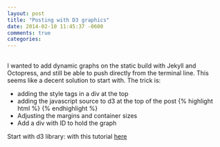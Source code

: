 ```yaml
---
layout: post
title: "Posting with D3 graphics"
date: 2014-02-10 11:45:37 -0600
comments: true
categories:
---
```


<script src="http://d3js.org/d3.v3.js"></script>


##
I wanted to add dynamic graphs on the static build with Jekyll and Octopress, and still be able to push directly from the terminal line. This seems like a decent solution to start with. The trick is:

* adding the style tags in a div at the top
* adding the javascript source to d3 at the top of the post	 {% highlight html %} <script src="http://d3js.org/d3.v2.js"></script>  {% endhighlight %}
* Adjusting the margins and container sizes
* Add	 a div with ID to hold the graph


Start with d3 library: with this tutorial [here](http://robdodson.me/blog/2012/05/02/d3-js-and-octopress/)


<div>
  <style type="text/css">

    .chart {
      font-family: Arial, sans-serif;
      font-size: 10px;
      margin-top: -40px;
    }

    .bar {
      fill: steelblue;
    }

    .axis path, .axis line {
      fill: none;
      stroke: #000;
      shape-rendering: crispEdges;
    }

  </style>
</div>

<script type="text/javascript">

  var data = [6, 1, 2, 3, 5, 4,8];

  var margin = {top: 40, right: 40, bottom: 40, left: 40},
      width = $('.entry-content').width(),
      height = 300;

  $(window).resize(function() {
    width = $('.entry-content').width();
  });

</script>


<!-- D3.js Chart -->


<div id='chart-1'></div>

<script type='text/javascript'>
(function() {

  function draw() {

    $('#chart-1').empty();

    var x = d3.scale.linear()
        .domain([0, d3.max(data)])
        .range([0, width - margin.left - margin.right]);

    var y = d3.scale.ordinal()
        .domain(d3.range(data.length))
        .rangeRoundBands([height - margin.top - margin.bottom, 0], 0.2);

    var xAxis = d3.svg.axis()
        .scale(x)
        .orient('bottom')
        .tickPadding(8);

    var yAxis = d3.svg.axis()
        .scale(y)
        .orient('left')
        .tickPadding(8)
        .tickSize(0);

    var svg = d3.select('#chart-1').append('svg')
        .attr('width', width)
        .attr('height', height)
        .attr('class', 'chart')
      .append('g')
        .attr('transform', 'translate(' + margin.left + ', ' + margin.top + ')');

    svg.selectAll('.chart')
        .data(data)
        .enter().append('rect')
        .attr('class', 'bar')
        .attr('y', function(d, i) { return y(i) })
        .attr('width', x)
        .attr('height', y.rangeBand());

    svg.append('g')
        .attr('class', 'x axis')
        .attr('transform', 'translate(0, ' + y.rangeExtent()[1] + ')')
        .call(xAxis);

    svg.append('g')
        .attr('class', 'y axis')
        .call(yAxis)
      .selectAll('text')
        .text(function(d) { return String.fromCharCode(d + 65); });

  }

  draw();

  $(window).resize(function() {
    draw();
  });

})();
</script>


